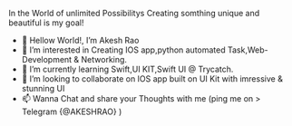 In the World of unlimited Possibilitys Creating somthing unique and beautiful is my goal! 
- 👋 Hellow World!, I’m Akesh Rao
- 👀 I’m interested in Creating IOS app,python automated Task,Web-Development & Networking.
- 🌱 I’m currently learning Swift,UI KIT,Swift UI @ Trycatch.
- 💞️ I’m looking to collaborate on IOS app built on UI Kit with imressive & stunning UI
- 📫 Wanna Chat and share your Thoughts with me (ping me on > Telegram {@AKESHRAO} )

<!---
akeshrao/akeshrao is a ✨ special ✨ repository because its `README.md` (this file) appears on your GitHub profile.
You can click the Preview link to take a look at your changes.
--->
